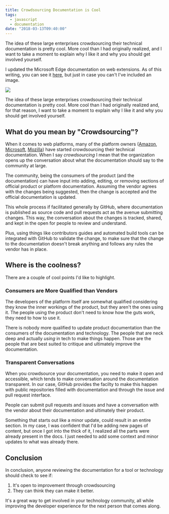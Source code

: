 ```yaml
---
title: Crowdsourcing Documentation is Cool
tags:
  - javascript
  - documentation
date: "2018-03-13T09:40:00"
---
```


The idea of these large enterprises crowdsourcing their technical documentation is pretty cool. More cool than I had originally realized, and I want to take a moment to explain why I like it and why you should get involved yourself.

<!-- more -->

[1]: 5ptKftE.png
[2]: https://docs.microsoft.com/en-us/microsoft-edge/extensions/extensions-for-enterprise
[3]: https://github.com/awsdocs
[4]: https://github.com/MicrosoftDocs
[5]: https://github.com/mdn

I updated the Microsoft Edge documentation on web extensions. As of this writing, you can see it [here][2], but just in case you can't I've included an image.

![][1]

The idea of these large enterprises crowdsourcing their technical documentation is pretty cool. More cool than I had originally realized and, for that reason, I want to take a moment to explain why I like it and why you should get involved yourself.

## What do you mean by "Crowdsourcing"?
When it comes to web platforms, many of the platform owners ([Amazon][3], [Microsoft][4], [Mozilla][5]) have started crowdsourcing their technical documentation. When I say _crowdsourcing_ I mean that the organization opens up the conversation about what the documentation should say to the community at large.

The community, being the consumers of the product (and the documentation) can have input into adding, editing, or removing sections of official product or platform documentation. Assuming the vendor agrees with the changes being suggested, then the change is accepted and the official documentation is updated.

This whole process if facilitated generally by GitHub, where documentation is published as source code and pull requests act as the avenue submitting changes. This way, the conversation about the changes is tracked, shared, and kept in the open for people to review and understand.

Plus, using things like contributors guides and automated build tools can be integrated with GitHub to validate the change, to make sure that the change to the documentation doesn't break anything and follows any rules the vendor has in place.

## Where is the coolness?
There are a couple of cool points I'd like to highlight.

### Consumers are More Qualified than Vendors
The developers of the platform itself are somewhat qualified considering they know the inner workings of the product, but they aren't the ones using it. The people using the product don't need to know how the guts work, they need to how to use it.

There is nobody more qualified to update product documentation than the consumers of the documentation and technology. The people that are neck deep and actually _using_ in tech to make things happen. Those are the people that are best suited to critique and ultimately improve the documentation.

### Transparent Conversations
When you crowdsource your documentation, you need to make it open and accessible, which tends to make conversation around the documentation transparent. In our case, GitHub provides the facilty to make this happen with public repositories filled with documentation and through the issue and pull request interface.

People can submit pull requests and issues and have a conversation with the vendor about their documentation and ultimately their product.

Something that starts out like a minor update, could result in an entire section. In my case, I was confident that I'd be adding new pages of content, but once I got into the thick of it, I realized all the parts were already present in the docs. I just needed to add some context and minor updates to what was already there.

## Conclusion
In conclusion, anyone reviewing the documentation for a tool or technology should check to see if:

1. It's open to improvement through crowdsourcing
2. They can think they can make it better.

It's a great way to get involved in your technology community, all while improving the developer experience for the next person that comes along.